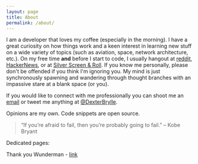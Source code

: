 ```yaml
---
layout: page
title: About
permalink: /about/
---
```


I am a developer that loves my coffee (especially in the morning). I have a great curiosity on how things work and a keen interest in learning new stuff on a wide variety of topics (such as aviation, space, network architecture, etc.). On my free time __and__ before I start to code, I usually hangout at [reddit](http://www.reddit.com/), [HackerNews](http://news.ycombinator.com), or at [Silver Screen & Roll](http://silverscreenandroll.com).  If you know me personally, please don't be offended if you think I'm ignoring you. My mind is just synchronously spawning and wandering through thought branches with an impassive stare at a blank space (or you).

If you would like to connect with me professionally you can shoot me an [email](mailto:dexterbrylle@gmail.com) or tweet me anything at [@DexterBrylle](http://twitter.com/dexterbrylle).

Opinions are my own. Code snippets are open source.

> “If you’re afraid to fail, then you’re probably going to fail.” – Kobe Bryant

Dedicated pages:

Thank you Wunderman - [link](http://blog.dexterbrylle.xyz/thank-you-wunderman)